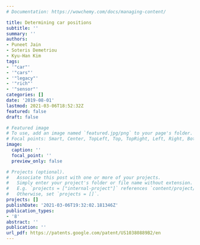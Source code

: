 ```yaml
---
# Documentation: https://wowchemy.com/docs/managing-content/

title: Determining car positions
subtitle: ''
summary: ''
authors:
- Puneet Jain
- Soteris Demetriou
- Kyu-Han Kim
tags:
- '"car"'
- '"cars"'
- '"legacy"'
- '"rich"'
- '"sensor"'
categories: []
date: '2019-08-01'
lastmod: 2021-03-06T18:52:32Z
featured: false
draft: false

# Featured image
# To use, add an image named `featured.jpg/png` to your page's folder.
# Focal points: Smart, Center, TopLeft, Top, TopRight, Left, Right, BottomLeft, Bottom, BottomRight.
image:
  caption: ''
  focal_point: ''
  preview_only: false

# Projects (optional).
#   Associate this post with one or more of your projects.
#   Simply enter your project's folder or file name without extension.
#   E.g. `projects = ["internal-project"]` references `content/project/deep-learning/index.md`.
#   Otherwise, set `projects = []`.
projects: []
publishDate: '2021-03-06T19:32:02.181346Z'
publication_types:
- '8'
abstract: ''
publication: ''
url_pdf: https://patents.google.com/patent/US10380889B2/en
---
```

